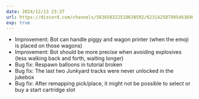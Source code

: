 ```yaml
---
date: 2024/12/13 23:37
url: https://discord.com/channels/563650322518638592/623142507995463690/1317138344857174077
exp: true
---
```

- Improvement: Bot can handle piggy and wagon printer (when the emoji is placed on those wagons)
- Improvement: Bot should be more precise when avoiding explosives (less walking back and forth, waiting longer)
- Bug fix: Respawn balloons in tutorial broken
- Bug fix: The last two Junkyard tracks were never unlocked in the jukebox
- Bug fix: After remapping pick/place, it might not be possible to select or buy a start cartridge slot